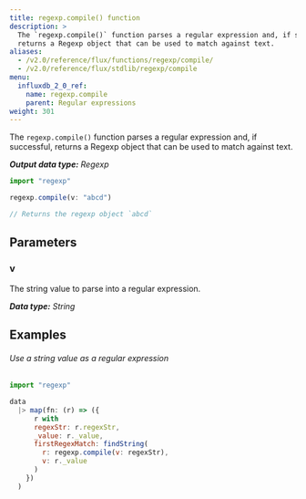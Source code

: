```yaml
---
title: regexp.compile() function
description: >
  The `regexp.compile()` function parses a regular expression and, if successful,
  returns a Regexp object that can be used to match against text.
aliases:
  - /v2.0/reference/flux/functions/regexp/compile/
  - /v2.0/reference/flux/stdlib/regexp/compile
menu:
  influxdb_2_0_ref:
    name: regexp.compile
    parent: Regular expressions
weight: 301
---
```


The `regexp.compile()` function parses a regular expression and, if successful,
returns a Regexp object that can be used to match against text.

_**Output data type:** Regexp_

```js
import "regexp"

regexp.compile(v: "abcd")

// Returns the regexp object `abcd`
```

## Parameters

### v
The string value to parse into a regular expression.

_**Data type:** String_

## Examples

###### Use a string value as a regular expression
```js
import "regexp"

data
  |> map(fn: (r) => ({
      r with
      regexStr: r.regexStr,
      _value: r._value,
      firstRegexMatch: findString(
        r: regexp.compile(v: regexStr),
        v: r._value
      )
    })
  )
```
